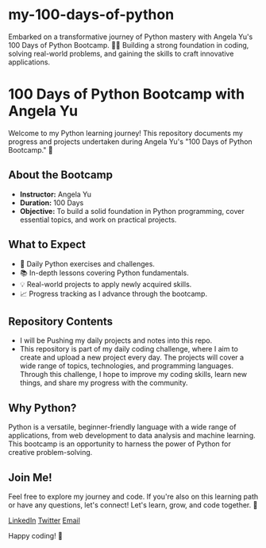 # my-100-days-of-python
Embarked on a transformative journey of Python mastery with Angela Yu's 100 Days of Python Bootcamp. 🐍💡 Building a strong foundation in coding, solving real-world problems, and gaining the skills to craft innovative applications.
# 100 Days of Python Bootcamp with Angela Yu

Welcome to my Python learning journey! This repository documents my progress and projects undertaken during Angela Yu's "100 Days of Python Bootcamp." 🐍

## About the Bootcamp
- **Instructor:** Angela Yu
- **Duration:** 100 Days
- **Objective:** To build a solid foundation in Python programming, cover essential topics, and work on practical projects.

## What to Expect
- 🚀 Daily Python exercises and challenges.
- 📚 In-depth lessons covering Python fundamentals.
- 💡 Real-world projects to apply newly acquired skills.
- 📈 Progress tracking as I advance through the bootcamp.

## Repository Contents
- I will be Pushing my daily projects and notes into this repo. 
- This repository is part of my daily coding challenge, where I aim to create and upload a new project every day. The projects will cover a wide range of topics, technologies, and programming languages. Through this challenge, I hope to improve my coding skills, learn new things, and share my progress with the community.

## Why Python?
Python is a versatile, beginner-friendly language with a wide range of applications, from web development to data analysis and machine learning. This bootcamp is an opportunity to harness the power of Python for creative problem-solving.

## Join Me!
Feel free to explore my journey and code. If you're also on this learning path or have any questions, let's connect! Let's learn, grow, and code together. 🤝

[LinkedIn](https://www.linkedin.com/in/arun-s-76355521a/)
[Twitter](https://twitter.com/xx_Arun_xx)
[Email](mailto:arun.idk20@gmail.com)

Happy coding! 🚀

